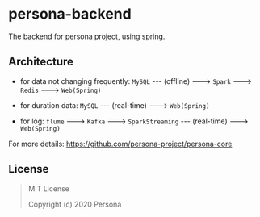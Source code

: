 # persona-backend

The backend for persona project, using spring.


## Architecture

- for data not changing frequently:
`MySQL` --- (offline) ---> `Spark` ---> `Redis` ---> `Web(Spring)`  

- for duration data:
`MySQL` --- (real-time) ---> `Web(Spring)`  

- for log:
`flume` ---> `Kafka` ---> `SparkStreaming` --- (real-time) ---> `Web(Spring)`  
  
For more details: <https://github.com/persona-project/persona-core>


## License

> MIT License
> 
> Copyright (c) 2020 Persona
